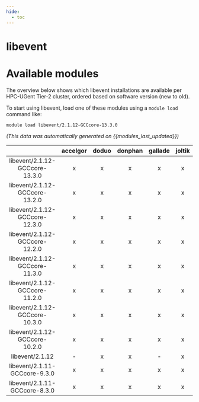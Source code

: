 ```yaml
---
hide:
  - toc
---
```


libevent
========

# Available modules


The overview below shows which libevent installations are available per HPC-UGent Tier-2 cluster, ordered based on software version (new to old).

To start using libevent, load one of these modules using a `module load` command like:

```shell
module load libevent/2.1.12-GCCcore-13.3.0
```

*(This data was automatically generated on {{modules_last_updated}})*  

| |accelgor|doduo|donphan|gallade|joltik|shinx|skitty|
| :---: | :---: | :---: | :---: | :---: | :---: | :---: | :---: |
|libevent/2.1.12-GCCcore-13.3.0|x|x|x|x|x|x|x|
|libevent/2.1.12-GCCcore-13.2.0|x|x|x|x|x|x|x|
|libevent/2.1.12-GCCcore-12.3.0|x|x|x|x|x|x|x|
|libevent/2.1.12-GCCcore-12.2.0|x|x|x|x|x|x|-|
|libevent/2.1.12-GCCcore-11.3.0|x|x|x|x|x|x|-|
|libevent/2.1.12-GCCcore-11.2.0|x|x|x|x|x|-|-|
|libevent/2.1.12-GCCcore-10.3.0|x|x|x|x|x|-|-|
|libevent/2.1.12-GCCcore-10.2.0|x|x|x|x|x|-|-|
|libevent/2.1.12|-|x|x|-|x|-|-|
|libevent/2.1.11-GCCcore-9.3.0|x|x|x|x|x|-|-|
|libevent/2.1.11-GCCcore-8.3.0|x|x|x|x|x|-|-|
